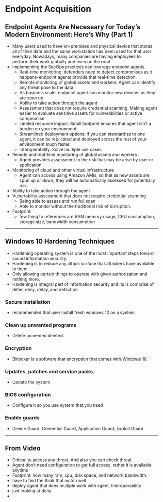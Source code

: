 # Endpoint Acquisition

## Endpoint Agents Are Necessary for Today’s Modern Environment: Here’s Why (Part 1)
- Many users used to have on-premises and physical device that stores all of their data and the same workstation has been used for that user everyday. Nowadays, many companies are having employees to perform their work globally and even on the road.
- Implementing the SecOps practices can leverage endpoint agents.
    - Real-time monitoring: defenders need to detect compromises as it happens-endpoint agents provide that real-time detection.
    - Remote monitoring of global assets and workers: Agent can identify any threat pose to the data
    - As business scale, endpoint agent can monitor new devices as they are spun up.
    - Ability to take action through the agent
    - Assessment that does not require credential scanning. Making agent easier to evaluate sensitive assets for vulnerabilities or active compromise.
    - Limited resource impact. Small footprint ensures that agent isn't a burden on your environment.
    - Streamlined deployment options: if you can standardize to one agent, it can be replicated and deployed across the rest of your environment much faster.
    - Interoperability: Solve multiple use cases.
- Remote and real-time monitoring of global assets and workers
    - Agent provides assessment to the risk that may be arise by user or application. 
- Monitoring of cloud and other virtual infrastructure
    - Agent can access using Amazon AMIs, so that as new assets are spun up or down, they will be automatically assessed for potentially risk.
- Ability to take action through the agent
- Vulnerability assessment that does not require credential scanning
    - Being able to assess and run full scan 
    - Able to monitor without the traditional risk of disruption.
- Footprint: 
    - few thing to references are RAM memory usage, CPU consumption, storage size, bandwidth consumption

---

## Windows 10 Hardening Techniques

- Hardening operating system is one of the most important steps toward sound information security. 
- Hardening is to reduce any attack surface that attackers have available to them. 
- Only allowing certain things to operate with given authorization and nothing more.
- Hardening is integral part of information security and its is comprise of deter, deny, delay, and detection

### Secure installation
- recommended that user install fresh windows 10 on a system.

### Clean up unwanted programs
- Delete unneeded deleted.

### Encryption
- Bitlocker is a software that encryption that comes with Windows 10. 

### Updates, patches and service packs.
- Update the system

### BIOS configuration
- Configure it so you use system that you need

### Enable guards
- Device Guard, Credential Guard, Application Guard, Exploit Guard

---

## From Video
- Critical to access any threat. And also you can check threat.
- Agent don't need configuration to get full access, rather it is available anytime
- Footprint: how many ram, cpu, disk space, and network bandwidth.
- have to find the think that match well
- deploy agent that does multiple work with agent. Interoperability 
- just looking at delta
- 
